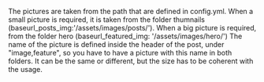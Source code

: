 The pictures are taken from the path that are defined in config.yml. When a small picture is required, it is taken from the folder
thumnails (baseurl_posts_img:'/assets/images/posts/'). When a big picture is required, from the folder hero (baseurl_featured_img: '/assets/images/hero/')
The name of the picture is defined inside the header of the post, under "image,feature", so you have to have a picture with this name in both folders. It can be the same or different, but the size has to be coherent with the usage.